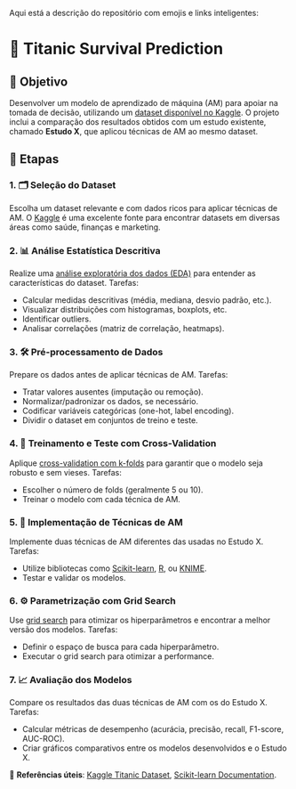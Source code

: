 Aqui está a descrição do repositório com emojis e links inteligentes:

# 🚢 Titanic Survival Prediction

## 🎯 Objetivo
Desenvolver um modelo de aprendizado de máquina (AM) para apoiar na tomada de decisão, utilizando um [dataset disponível no Kaggle](https://www.kaggle.com/c/titanic). O projeto inclui a comparação dos resultados obtidos com um estudo existente, chamado **Estudo X**, que aplicou técnicas de AM ao mesmo dataset.

## 🚀 Etapas

### 1. 🗂️ Seleção do Dataset
Escolha um dataset relevante e com dados ricos para aplicar técnicas de AM. O [Kaggle](https://www.kaggle.com/datasets) é uma excelente fonte para encontrar datasets em diversas áreas como saúde, finanças e marketing.

### 2. 📊 Análise Estatística Descritiva
Realize uma [análise exploratória dos dados (EDA)](https://towardsdatascience.com/exploratory-data-analysis-8fc1cb20fd15) para entender as características do dataset. 
Tarefas:
- Calcular medidas descritivas (média, mediana, desvio padrão, etc.).
- Visualizar distribuições com histogramas, boxplots, etc.
- Identificar outliers.
- Analisar correlações (matriz de correlação, heatmaps).

### 3. 🛠️ Pré-processamento de Dados
Prepare os dados antes de aplicar técnicas de AM.
Tarefas:
- Tratar valores ausentes (imputação ou remoção).
- Normalizar/padronizar os dados, se necessário.
- Codificar variáveis categóricas (one-hot, label encoding).
- Dividir o dataset em conjuntos de treino e teste.

### 4. 🔄 Treinamento e Teste com Cross-Validation
Aplique [cross-validation com k-folds](https://scikit-learn.org/stable/modules/cross_validation.html) para garantir que o modelo seja robusto e sem vieses.
Tarefas:
- Escolher o número de folds (geralmente 5 ou 10).
- Treinar o modelo com cada técnica de AM.

### 5. 🧠 Implementação de Técnicas de AM
Implemente duas técnicas de AM diferentes das usadas no Estudo X.
Tarefas:
- Utilize bibliotecas como [Scikit-learn](https://scikit-learn.org/stable/), [R](https://www.r-project.org/), ou [KNIME](https://www.knime.com/).
- Testar e validar os modelos.

### 6. ⚙️ Parametrização com Grid Search
Use [grid search](https://scikit-learn.org/stable/modules/grid_search.html) para otimizar os hiperparâmetros e encontrar a melhor versão dos modelos.
Tarefas:
- Definir o espaço de busca para cada hiperparâmetro.
- Executar o grid search para otimizar a performance.

### 7. 📈 Avaliação dos Modelos
Compare os resultados das duas técnicas de AM com os do Estudo X.
Tarefas:
- Calcular métricas de desempenho (acurácia, precisão, recall, F1-score, AUC-ROC).
- Criar gráficos comparativos entre os modelos desenvolvidos e o Estudo X.

🔗 **Referências úteis**: [Kaggle Titanic Dataset](https://www.kaggle.com/c/titanic), [Scikit-learn Documentation](https://scikit-learn.org/stable/documentation.html).
